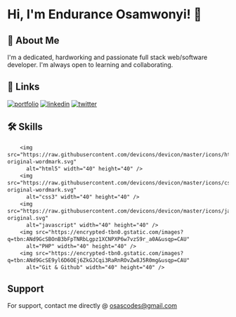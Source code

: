 
# Hi, I'm Endurance Osamwonyi! 👋


## 🚀 About Me
I'm a dedicated, hardworking and passionate full stack web/software developer. I'm always open to learning and collaborating.


## 🔗 Links
[![portfolio](https://img.shields.io/badge/my_portfolio-000?style=for-the-badge&logo=ko-fi&logoColor=white)](https:/https://portfolio.eddieosas.repl.co)
[![linkedin](https://img.shields.io/badge/linkedin-0A66C2?style=for-the-badge&logo=linkedin&logoColor=white)](https://www.linkedin.com/Enduranceosas)
[![twitter](https://img.shields.io/badge/twitter-1DA1F2?style=for-the-badge&logo=twitter&logoColor=white)](https://twitter.com/Eddie4Osas?s=09)



## 🛠 Skills

        <img src="https://raw.githubusercontent.com/devicons/devicon/master/icons/html5/html5-original-wordmark.svg"
          alt="html5" width="40" height="40" />
        <img src="https://raw.githubusercontent.com/devicons/devicon/master/icons/css3/css3-original-wordmark.svg"
          alt="css3" width="40" height="40" />
        <img src="https://raw.githubusercontent.com/devicons/devicon/master/icons/javascript/javascript-original.svg"
          alt="javascript" width="40" height="40" />
        <img src="https://encrypted-tbn0.gstatic.com/images?q=tbn:ANd9GcSBOnB3bFpTNRbLgpz1XCNPXP6w7vzS9r_a0A&usqp=CAU"
          alt="PHP" width="40" height="40" />
        <img src="https://encrypted-tbn0.gstatic.com/images?q=tbn:ANd9GcSE9yl6D6OEj6ZkGJCqi3RaRnROvZw8J5R0mg&usqp=CAU"
          alt="Git & Github" width="40" height="40" />
## Support

For support, contact me directly @ osascodes@gmail.com

